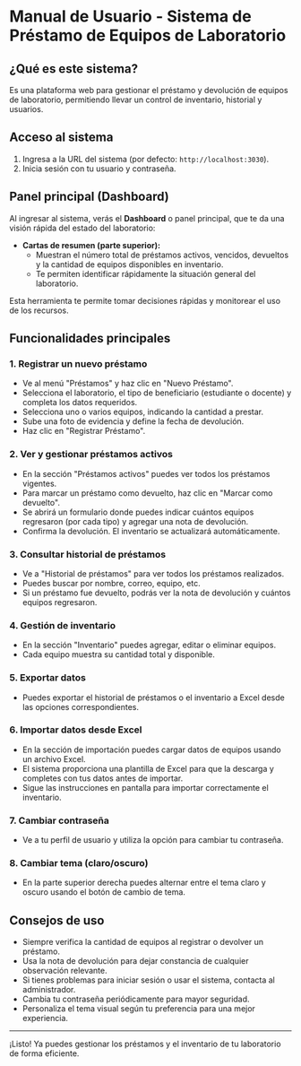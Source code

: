 # Manual de Usuario - Sistema de Préstamo de Equipos de Laboratorio

## ¿Qué es este sistema?
Es una plataforma web para gestionar el préstamo y devolución de equipos de laboratorio, permitiendo llevar un control de inventario, historial y usuarios.

## Acceso al sistema
1. Ingresa a la URL del sistema (por defecto: `http://localhost:3030`).
2. Inicia sesión con tu usuario y contraseña.


## Panel principal (Dashboard)

Al ingresar al sistema, verás el **Dashboard** o panel principal, que te da una visión rápida del estado del laboratorio:

- **Cartas de resumen (parte superior):**
  - Muestran el número total de préstamos activos, vencidos, devueltos y la cantidad de equipos disponibles en inventario.
  - Te permiten identificar rápidamente la situación general del laboratorio.

Esta herramienta te permite tomar decisiones rápidas y monitorear el uso de los recursos.

## Funcionalidades principales

### 1. Registrar un nuevo préstamo
- Ve al menú "Préstamos" y haz clic en "Nuevo Préstamo".
- Selecciona el laboratorio, el tipo de beneficiario (estudiante o docente) y completa los datos requeridos.
- Selecciona uno o varios equipos, indicando la cantidad a prestar.
- Sube una foto de evidencia y define la fecha de devolución.
- Haz clic en "Registrar Préstamo".

### 2. Ver y gestionar préstamos activos
- En la sección "Préstamos activos" puedes ver todos los préstamos vigentes.
- Para marcar un préstamo como devuelto, haz clic en "Marcar como devuelto".
- Se abrirá un formulario donde puedes indicar cuántos equipos regresaron (por cada tipo) y agregar una nota de devolución.
- Confirma la devolución. El inventario se actualizará automáticamente.

### 3. Consultar historial de préstamos
- Ve a "Historial de préstamos" para ver todos los préstamos realizados.
- Puedes buscar por nombre, correo, equipo, etc.
- Si un préstamo fue devuelto, podrás ver la nota de devolución y cuántos equipos regresaron.

### 4. Gestión de inventario
- En la sección "Inventario" puedes agregar, editar o eliminar equipos.
- Cada equipo muestra su cantidad total y disponible.



### 5. Exportar datos
- Puedes exportar el historial de préstamos o el inventario a Excel desde las opciones correspondientes.

### 6. Importar datos desde Excel
- En la sección de importación puedes cargar datos de equipos usando un archivo Excel.
- El sistema proporciona una plantilla de Excel para que la descarga y completes con tus datos antes de importar.
- Sigue las instrucciones en pantalla para importar correctamente el inventario.

### 7. Cambiar contraseña
- Ve a tu perfil de usuario y utiliza la opción para cambiar tu contraseña.

### 8. Cambiar tema (claro/oscuro)
- En la parte superior derecha puedes alternar entre el tema claro y oscuro usando el botón de cambio de tema.


## Consejos de uso
- Siempre verifica la cantidad de equipos al registrar o devolver un préstamo.
- Usa la nota de devolución para dejar constancia de cualquier observación relevante.
- Si tienes problemas para iniciar sesión o usar el sistema, contacta al administrador.
- Cambia tu contraseña periódicamente para mayor seguridad.
- Personaliza el tema visual según tu preferencia para una mejor experiencia.

---
¡Listo! Ya puedes gestionar los préstamos y el inventario de tu laboratorio de forma eficiente.
